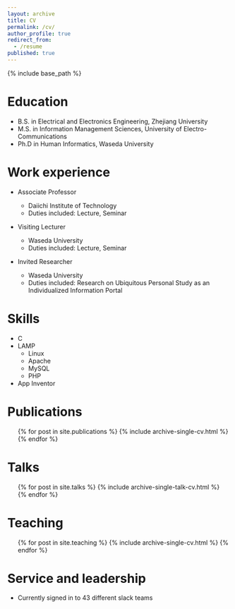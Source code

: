 ```yaml
---
layout: archive
title: CV
permalink: /cv/
author_profile: true
redirect_from:
  - /resume
published: true
---
```


{% include base_path %}

Education
======
* B.S. in Electrical and Electronics Engineering, Zhejiang University
* M.S. in Information Management Sciences, University of Electro-Communications
* Ph.D in Human Informatics, Waseda University

Work experience
======
* Associate Professor
  * Daiichi Institute of Technology
  * Duties included: Lecture, Seminar

* Visiting Lecturer
  * Waseda University
  * Duties included: Lecture, Seminar

* Invited Researcher
  * Waseda University
  * Duties included: Research on Ubiquitous Personal Study as an Individualized Information Portal
  
Skills
======
* C
* LAMP
  * Linux
  * Apache
  * MySQL
  * PHP
* App Inventor

Publications
======
  <ul>{% for post in site.publications %}
    {% include archive-single-cv.html %}
  {% endfor %}</ul>
  
Talks
======
  <ul>{% for post in site.talks %}
    {% include archive-single-talk-cv.html %}
  {% endfor %}</ul>
  
Teaching
======
  <ul>{% for post in site.teaching %}
    {% include archive-single-cv.html %}
  {% endfor %}</ul>
  
Service and leadership
======
* Currently signed in to 43 different slack teams
